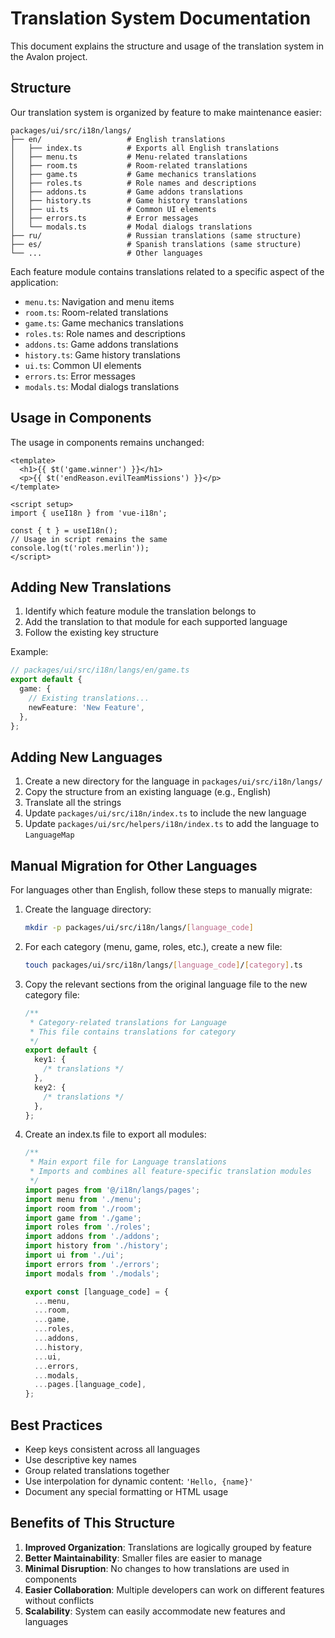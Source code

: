 # Translation System Documentation

This document explains the structure and usage of the translation system in the Avalon project.

## Structure

Our translation system is organized by feature to make maintenance easier:

```
packages/ui/src/i18n/langs/
├── en/                   # English translations
│   ├── index.ts          # Exports all English translations
│   ├── menu.ts           # Menu-related translations
│   ├── room.ts           # Room-related translations
│   ├── game.ts           # Game mechanics translations
│   ├── roles.ts          # Role names and descriptions
│   ├── addons.ts         # Game addons translations
│   ├── history.ts        # Game history translations
│   ├── ui.ts             # Common UI elements
│   ├── errors.ts         # Error messages
│   └── modals.ts         # Modal dialogs translations
├── ru/                   # Russian translations (same structure)
├── es/                   # Spanish translations (same structure)
└── ...                   # Other languages
```

Each feature module contains translations related to a specific aspect of the application:

- `menu.ts`: Navigation and menu items
- `room.ts`: Room-related translations
- `game.ts`: Game mechanics translations
- `roles.ts`: Role names and descriptions
- `addons.ts`: Game addons translations
- `history.ts`: Game history translations
- `ui.ts`: Common UI elements
- `errors.ts`: Error messages
- `modals.ts`: Modal dialogs translations

## Usage in Components

The usage in components remains unchanged:

```vue
<template>
  <h1>{{ $t('game.winner') }}</h1>
  <p>{{ $t('endReason.evilTeamMissions') }}</p>
</template>

<script setup>
import { useI18n } from 'vue-i18n';

const { t } = useI18n();
// Usage in script remains the same
console.log(t('roles.merlin'));
</script>
```

## Adding New Translations

1. Identify which feature module the translation belongs to
2. Add the translation to that module for each supported language
3. Follow the existing key structure

Example:

```typescript
// packages/ui/src/i18n/langs/en/game.ts
export default {
  game: {
    // Existing translations...
    newFeature: 'New Feature',
  },
};
```

## Adding New Languages

1. Create a new directory for the language in `packages/ui/src/i18n/langs/`
2. Copy the structure from an existing language (e.g., English)
3. Translate all the strings
4. Update `packages/ui/src/i18n/index.ts` to include the new language
5. Update `packages/ui/src/helpers/i18n/index.ts` to add the language to `LanguageMap`

## Manual Migration for Other Languages

For languages other than English, follow these steps to manually migrate:

1. Create the language directory:

   ```bash
   mkdir -p packages/ui/src/i18n/langs/[language_code]
   ```

2. For each category (menu, game, roles, etc.), create a new file:

   ```bash
   touch packages/ui/src/i18n/langs/[language_code]/[category].ts
   ```

3. Copy the relevant sections from the original language file to the new category file:

   ```typescript
   /**
    * Category-related translations for Language
    * This file contains translations for category
    */
   export default {
     key1: {
       /* translations */
     },
     key2: {
       /* translations */
     },
   };
   ```

4. Create an index.ts file to export all modules:

   ```typescript
   /**
    * Main export file for Language translations
    * Imports and combines all feature-specific translation modules
    */
   import pages from '@/i18n/langs/pages';
   import menu from './menu';
   import room from './room';
   import game from './game';
   import roles from './roles';
   import addons from './addons';
   import history from './history';
   import ui from './ui';
   import errors from './errors';
   import modals from './modals';

   export const [language_code] = {
     ...menu,
     ...room,
     ...game,
     ...roles,
     ...addons,
     ...history,
     ...ui,
     ...errors,
     ...modals,
     ...pages.[language_code],
   };
   ```

## Best Practices

- Keep keys consistent across all languages
- Use descriptive key names
- Group related translations together
- Use interpolation for dynamic content: `'Hello, {name}'`
- Document any special formatting or HTML usage

## Benefits of This Structure

1. **Improved Organization**: Translations are logically grouped by feature
2. **Better Maintainability**: Smaller files are easier to manage
3. **Minimal Disruption**: No changes to how translations are used in components
4. **Easier Collaboration**: Multiple developers can work on different features without conflicts
5. **Scalability**: System can easily accommodate new features and languages
